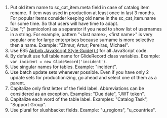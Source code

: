 1. Put old item name to sc_cat_item.meta field in case of catalog item rename. If item was used in production at least once in last 3 months. For popular items consider keeping old name in the sc_cat_item.name for some time. So that users will have time to adapt.
1. Use ";" (semicolon) as a separator if you need to show list of usernames in a string. For example, pattern "&lt;last name>, &lt;first name>" is very popular one for large enterprises because surname is more selective then a name. Example: "Zhmur, Artur; Pereiras, Michael".
1. Use ES5 [Airbnb JavaScript Style Guide() {](https://github.com/airbnb/javascript/tree/es5-deprecated/es5) for all JavaScript code.
1. By default use full table name for GlideRecord class variables. Example: `var incident = new GlideRecord('incident')`.
1. Use singular names for tables. Example: "incident".
1. Use batch update sets whenever possible. Even if you have only 2 update sets for productionizing, go ahead and select one of them as a parent.
1. Capitalize only first letter of the field label. Abbreviations can be considered as an exception. Examples: "Due date", "JWT token".
1. Capitalize each word of the table label. Examples: "Catalog Task", "Support Group".
1. Use plural for slushbacket fields. Example: "u_regions", "u_countries".

